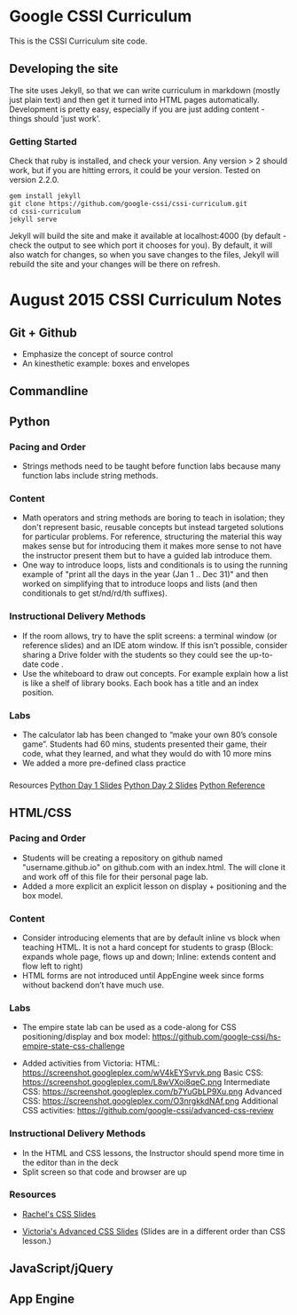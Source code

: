 # Google CSSI Curriculum
This is the CSSI Curriculum site code.

## Developing the site
The site uses Jekyll, so that we can write curriculum in markdown (mostly just plain text) and then get it turned into HTML pages automatically. Development is pretty easy, especially if you are just adding content - things should 'just work'.

### Getting Started
Check that ruby is installed, and check your version. Any version > 2 should work, but if you are hitting errors, it could be your version. Tested on version 2.2.0.

```
gem install jekyll
git clone https://github.com/google-cssi/cssi-curriculum.git
cd cssi-curriculum
jekyll serve
```

Jekyll will build the site and make it available at localhost:4000 (by default - check the output to see which port it chooses for you). By default, it will also watch for changes, so when you save changes to the files, Jekyll will rebuild the site and your changes will be there on refresh.

# August 2015 CSSI Curriculum Notes

## Git + Github

+ Emphasize the concept of source control
+ An kinesthetic example: boxes and envelopes

## Commandline

## Python

### Pacing and Order

+ Strings methods need to be taught before function labs because many function labs include string methods.

### Content

+ Math operators and string methods are boring to teach in isolation; they don't represent basic, reusable concepts but instead targeted solutions for particular problems.  For reference, structuring the material this way makes sense but for introducing them it makes more sense to not have the instructor present them but to have a guided lab introduce them.
+ One way to introduce loops, lists and conditionals is to using the running example of "print all the days in the year (Jan 1 .. Dec 31)" and then worked on simplifying that to introduce loops and lists (and then conditionals to get st/nd/rd/th suffixes).

### Instructional Delivery Methods

+ If the room allows, try to have the split screens: a terminal window (or reference slides) and an IDE atom window. If this isn't possible, consider sharing a Drive folder with the students so they could see the up-to-date code .
+ Use the whiteboard to draw out concepts. For example explain how a list is like a shelf of library books. Each book has a title and an index position.

### Labs

+ The calculator lab has been changed to “make your own 80’s console game”. Students had 60 mins, students presented their game, their code, what they learned, and what they would do with 10 more mins
+ We added a more pre-defined class practice

###
Resources
[Python Day 1 Slides](https://docs.google.com/presentation/d/1iBtVKKKOnQnkRm8l6fdNZ4yTraAUJY3E9P4NN1yp1NU/edit#slide=id.p)
[Python Day 2 Slides](https://drive.google.com/a/google.com/file/d/0B6pApRDFq-1xeXE1QmNwVHVqQjVtV3hNcGV3bkRJdzdmMm1N/view)
[Python Reference](https://docs.google.com/presentation/d/1Bkp06RgtEz11yv9zi7Ox5KfFE1Cd7560z_Of-OgFMqI/edit#slide=id.g18ddb800f_00)

## HTML/CSS

### Pacing and Order

+ Students will be creating a repository on github named "username.github.io" on github.com with an index.html. The will clone it and work off of this file for their personal page lab.
+ Added a more explicit an explicit lesson on display + positioning and the box model.

### Content

+ Consider introducing elements that are by default inline vs block when teaching HTML. It is not a hard concept for students to grasp (Block: expands whole page, flows up and down; Inline: extends content and flow left to right)
+ HTML forms are not introduced until AppEngine week since forms without backend don’t have much use.

### Labs
+ The empire state lab can be used as a code-along for CSS positioning/display and box model:
https://github.com/google-cssi/hs-empire-state-css-challenge

+ Added activities from Victoria:
HTML: https://screenshot.googleplex.com/wV4kEYSvrvk.png
Basic CSS: https://screenshot.googleplex.com/L8wVXoi8qeC.png
Intermediate CSS: https://screenshot.googleplex.com/b7YuGbLP9Xu.png
Advanced CSS: https://screenshot.googleplex.com/O3nrgkkdNAf.png
Additional CSS activities: https://github.com/google-cssi/advanced-css-review

### Instructional Delivery Methods

+ In the HTML and CSS lessons, the Instructor should spend more time in the editor than in the deck
+ Split screen so that code and browser are up

### Resources

+ [Rachel's CSS Slides](https://docs.google.com/presentation/d/1ujMCHKYeun-dwxhsoEsVqis0-47Kyng0TJKBKjwHgnM/edit)

+ [Victoria's Advanced CSS Slides](https://docs.google.com/a/google.com/presentation/d/1wBTSbcPq-WvEd1PntsDpBcXIoAg94BrdZjIFxvfA5Cs/edit?usp=drive_web) (Slides are in a different order than CSS lesson.)

## JavaScript/jQuery


## App Engine
